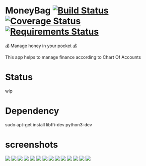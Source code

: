 # MoneyBag [![Build Status](https://travis-ci.org/pyprism/MoneyBag.svg?branch=master)](https://travis-ci.org/pyprism/MoneyBag) [![Coverage Status](https://coveralls.io/repos/github/pyprism/MoneyBag/badge.svg?branch=master)](https://coveralls.io/github/pyprism/MoneyBag?branch=master) [![Requirements Status](https://requires.io/github/pyprism/MoneyBag/requirements.svg?branch=master)](https://requires.io/github/pyprism/MoneyBag/requirements/?branch=master)
:moneybag: Manage honey in your  pocket :moneybag:

This app helps to manage finance according to Chart Of Accounts

# Status
wip

# Dependency
sudo apt-get install libffi-dev python3-dev

# screenshots
<img src="screenshots/singup.png">
<img src="screenshots/login.png">
<img src="screenshots/unlock.png">
<img src="screenshots/dashboard.png">
<img src="screenshots/ledger-head.png">
<img src="screenshots/payment-head.png">
<img src="screenshots/heads-tree.png">
<img src="screenshots/heads-edit.png">
<img src="screenshots/recipt.png">
<img src="screenshots/journal.png">
<img src="screenshots/voucher.png">
<img src="screenshots/transaction.png">
<img src="screenshots/income.png">
<img src="screenshots/ledger.png">

